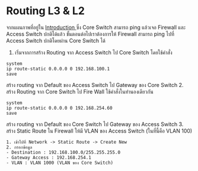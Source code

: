 # Routing L3 & L2

จากแผนภาพที่อยู่ใน [Introduction ](https://github.com/gunny64jaa/Internship-ISC./blob/main/1_Introduction.md) ซึ่ง Core Switch สามารถ ping แล้วเจอ Firewall และ Access Switch ปกติได้แล้ว ขั้นตอนต่อไปเราต้องการให้ Firewall สามารถ ping ไปที่ Access Switch ปกติโดยผ่าน Core Switch ได้

1. เริ่มจากการสร้าง Routing จาก Access Switch ไป Core Switch โดยใช้คำสั่ง
```
system
ip route-static 0.0.0.0 0 192.168.100.1
save
```
สร้าง routing จาก Default ของ Access Switch ไป Gateway ของ Core Switch
2. สร้าง Routing จาก Core Switch ไป Fire Wall ใช้คำสั่งในทำนองเดียวกัน
```
system
ip route-static 0.0.0.0 0 192.168.254.60
save
```
สร้าง routing จาก Default ของ Core Switch ไป Gateway ของ Access Switch
3. สร้าง Static Route ใน Firewall ให้มี VLAN ของ Access Switch (ในที่นี้คือ VLAN 100)
```
1. เข้าไปที่ Network -> Static Route -> Create New
2. กรอกข้อมูล
- Destination : 192.168.100.0/255.255.255.0
- Gateway Access : 192.168.254.1
- VLAN : VLAN 1000 (VLAN ของ Core Switch)
```
